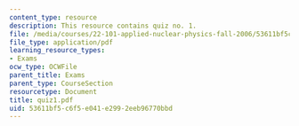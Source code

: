 ```yaml
---
content_type: resource
description: This resource contains quiz no. 1.
file: /media/courses/22-101-applied-nuclear-physics-fall-2006/53611bf5c6f5e041e2992eeb96770bbd_quiz1.pdf
file_type: application/pdf
learning_resource_types:
- Exams
ocw_type: OCWFile
parent_title: Exams
parent_type: CourseSection
resourcetype: Document
title: quiz1.pdf
uid: 53611bf5-c6f5-e041-e299-2eeb96770bbd
---
```

